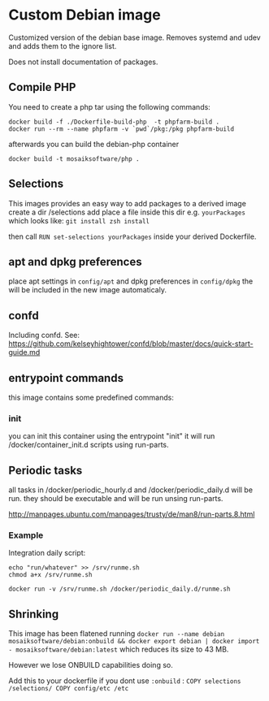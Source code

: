 # Custom Debian image

Customized version of the debian base image. 
Removes systemd and udev and adds them to the ignore list.

Does not install documentation of packages. 

## Compile PHP
You need to create a php tar using the following commands:
```
docker build -f ./Dockerfile-build-php  -t phpfarm-build .
docker run --rm --name phpfarm -v `pwd`/pkg:/pkg phpfarm-build
```
afterwards you can build the debian-php container
```
docker build -t mosaiksoftware/php .
```

## Selections

This images provides an easy way to add packages to a derived image 
create a dir /selections add place a file inside this dir e.g. `yourPackages` 
which looks like:
`git install
zsh install`

then call `RUN set-selections yourPackages` inside your derived Dockerfile. 

## apt and dpkg preferences

place apt settings in `config/apt` and dpkg preferences in `config/dpkg` the will be included in the new image automaticaly. 

## confd
Including confd.
See: https://github.com/kelseyhightower/confd/blob/master/docs/quick-start-guide.md

## entrypoint commands

this image contains some predefined commands:

### init
you can init this container using the entrypoint "init" it will run /docker/container_init.d scripts using run-parts.

## Periodic tasks
all tasks in /docker/periodic_hourly.d and /docker/periodic_daily.d will be run. 
they should be executable and will be run unsing run-parts.

http://manpages.ubuntu.com/manpages/trusty/de/man8/run-parts.8.html

### Example

Integration daily script: 
```
echo "run/whatever" >> /srv/runme.sh 
chmod a+x /srv/runme.sh

docker run -v /srv/runme.sh /docker/periodic_daily.d/runme.sh
```

## Shrinking

This image has been flatened running `docker run --name debian mosaiksoftware/debian:onbuild && docker export debian | docker import - mosaiksoftware/debian:latest` which reduces its size to 43 MB.

However we lose ONBUILD capabilities doing so. 

Add this to your dockerfile if you dont use `:onbuild` : 
`COPY selections /selections/
COPY config/etc /etc`
